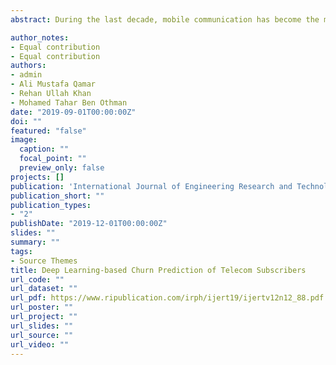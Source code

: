 ```yaml
---
abstract: During the last decade, mobile communication has become the most sought-after mode of communication. However, the telecommunication market has reached a point of saturation and it is, in general very difficult for a company to bring a new customer. On the other hand, mobile number portability has become very easy. This has resulted in an ever-increased concept of churn, whereby a customer moves from one service provider to another. It is very important for telecommunication companies to predict which of the customers are most susceptible to move to their competitors. One can predict this move based on Call Detail Records (CDR). CDRs have features such as last call date, duration of a call, and data usage. Deep Learning is a relatively recent concept and has found many applications in pattern recognition, image processing, and other related domains. As such, in this research, we apply deep learning for churn prediction. For evaluation and analysis, we use the Mobile Telephony Churn Prediction Dataset. The dataset contains the data for around 100k individuals, out of which 86k individuals are non-churners whereas, 14k are the churned ones. From the evaluation of the proposed deep model, we achieve a 96% accurate model for the detection of churn and non-churn instances, thus, showing the efficacy of the approach for practical applications.

author_notes:
- Equal contribution
- Equal contribution
authors:
- admin
- Ali Mustafa Qamar
- Rehan Ullah Khan
- Mohamed Tahar Ben Othman
date: "2019-09-01T00:00:00Z"
doi: ""
featured: "false"
image: 
  caption: ""
  focal_point: ""
  preview_only: false
projects: []
publication: 'International Journal of Engineering Research and Technology'
publication_short: ""
publication_types:
- "2"
publishDate: "2019-12-01T00:00:00Z"
slides: ""
summary: ""
tags:
- Source Themes
title: Deep Learning-based Churn Prediction of Telecom Subscribers
url_code: ""
url_dataset: ""
url_pdf: https://www.ripublication.com/irph/ijert19/ijertv12n12_88.pdf
url_poster: ""
url_project: ""
url_slides: ""
url_source: ""
url_video: ""
---
```




